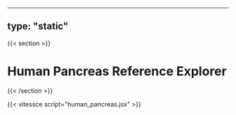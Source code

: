 ---
type: "static"
----
{{< section >}}

# Human Pancreas Reference Explorer

{{< /section >}}

{{< vitessce script="human_pancreas.jsx" >}}

